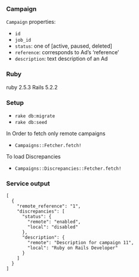 ### Campaign

`Campaign` properties:

- `id`
- `job_id`
- `status`: one of [active, paused, deleted]
- `reference`: corresponds to Ad’s ‘reference’
- `description`: text description of an Ad

### Ruby
ruby 2.5.3
Rails 5.2.2

### Setup
- `rake db:migrate`
- `rake db:seed`

In Order to fetch only remote campaigns
- `Campaigns::Fetcher.fetch!`

To load Discrepancies
- `Campaigns::Discrepancies::Fetcher.fetch!`

### Service output

```
[
  {
    "remote_reference": "1",
    "discrepancies": [
      "status": {
        "remote": "enabled",
        "local": "disabled"
      },
      "description": {
        "remote": "Description for campaign 11",
        "local": "Ruby on Rails Developer"
      }
    ]
  }
]
```